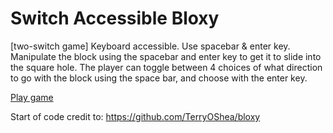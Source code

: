 # Switch Accessible Bloxy

[two-switch game] Keyboard accessible. Use spacebar & enter key. Manipulate the block using the spacebar and enter key to get it to slide into the square hole. The player can toggle between 4 choices of what direction to go with the block using the space bar, and choose with the enter key.

<a href="https://mbeganovic3.github.io/bloxy/">Play game</a>

Start of code credit to: https://github.com/TerryOShea/bloxy
